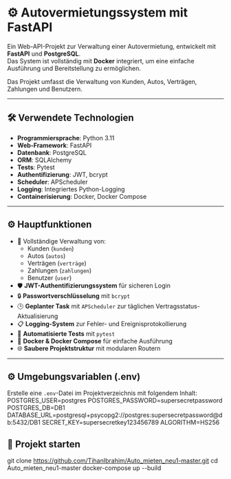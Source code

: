 # ⚙️ Autovermietungssystem mit FastAPI

Ein Web-API-Projekt zur Verwaltung einer Autovermietung, entwickelt mit **FastAPI** und **PostgreSQL**.  
Das System ist vollständig mit **Docker** integriert, um eine einfache Ausführung und Bereitstellung zu ermöglichen.

Das Projekt umfasst die Verwaltung von Kunden, Autos, Verträgen, Zahlungen und Benutzern.

---

## 🛠️ Verwendete Technologien

- **Programmiersprache**: Python 3.11  
- **Web-Framework**: FastAPI  
- **Datenbank**: PostgreSQL  
- **ORM**: SQLAlchemy  
- **Tests**: Pytest  
- **Authentifizierung**: JWT, bcrypt  
- **Scheduler**: APScheduler  
- **Logging**: Integriertes Python-Logging  
- **Containerisierung**: Docker, Docker Compose

---

## ⚙️ Hauptfunktionen

- 🧾 Vollständige Verwaltung von:  
  - Kunden (`kunden`)  
  - Autos (`autos`)  
  - Verträgen (`verträge`)  
  - Zahlungen (`zahlungen`)  
  - Benutzer (`user`)  
- 🛡️ **JWT-Authentifizierungssystem** für sicheren Login  
- 🔒 **Passwortverschlüsselung** mit `bcrypt`  
- 🕒 **Geplanter Task** mit `APScheduler` zur täglichen Vertragsstatus-Aktualisierung  
- 📋 **Logging-System** zur Fehler- und Ereignisprotokollierung  
- 🧪 **Automatisierte Tests** mit `pytest`  
- 🐳 **Docker & Docker Compose** für einfache Ausführung  
- 🌐 **Saubere Projektstruktur** mit modularen Routern

---

## ⚙️ Umgebungsvariablen (.env)

Erstelle eine `.env`-Datei im Projektverzeichnis mit folgendem Inhalt:
POSTGRES_USER=postgres
POSTGRES_PASSWORD=supersecretpassword
POSTGRES_DB=DB1
DATABASE_URL=postgresql+psycopg2://postgres:supersecretpassword@db:5432/DB1
SECRET_KEY=supersecretkey123456789
ALGORITHM=HS256


## 🚀 Projekt starten
git clone https://github.com/TihanIbrahim/Auto_mieten_neu1-master.git
cd Auto_mieten_neu1-master
docker-compose up --build
